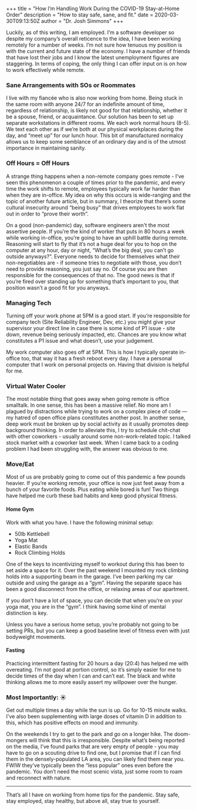 +++
title = "How I’m Handling Work During the COVID-19 Stay-at-Home Order"
description = "How to stay safe, sane, and fit."
date = 2020-03-30T09:13:50Z
author = "Dr. Josh Simmons"
+++

Luckily, as of this writing, I am employed. I’m a software developer so despite my company’s overall reticence to the idea, I have been working remotely for a number of weeks. I’m not sure how tenuous my position is with the current and future state of the economy. I have a number of friends that have lost their jobs and I know the latest unemployment figures are staggering. In terms of coping, the only thing I can offer input on is on how to work effectively while remote.

### Sane Arrangements with SOs or Roommates

I live with my fiancée who is also now working from home. Being stuck in the same room with anyone 24/7 for an indefinite amount of time, regardless of relationship, is likely not good for that relationship, whether it be a spouse, friend, or acquaintance. Our solution has been to set up separate workstations in different rooms. We each work normal hours (8-5). We text each other as if we’re both at our physical workplaces during the day, and “meet up” for our lunch hour. This bit of manufactured normalcy allows us to keep some semblance of an ordinary day and is of the utmost importance in maintaining sanity.

### Off Hours = Off Hours

A strange thing happens when a non-remote company goes remote - I've seen this phenomenon a couple of times prior to the pandemic, and every time the work shifts to remote, employees typically work far harder than when they are in-office. My idea on why this occurs is wide-ranging and the topic of another future article, but in summary, I theorize that there’s some cultural insecurity around “being busy” that drives employees to work flat out in order to “prove their worth”.

On a good (non-pandemic) day, software engineers aren't the most assertive people. If you’re the kind of worker that puts in 80 hours a week while working in-office, you’re going to have an uphill battle during remote. Reasoning will start to fly that it’s not a huge deal for you to hop on the computer at any hour, day or night, “What’s the big deal, you can’t go outside anyways?”. Everyone needs to decide for themselves what their non-negotiables are - if someone tries to negotiate with those, you don’t need to provide reasoning, you just say no. Of course you are then responsible for the consequences of that no. The good news is that if you’re fired over standing up for something that’s important to you, that position wasn’t a good fit for you anyways.

### Managing Tech

Turning off your work phone at 5PM is a good start. If you’re responsible for company tech (Site Reliability Engineer, Dev, etc.) you might give your supervisor your direct line in case there is some kind of P1 issue - site down, revenue being seriously impacted, etc. Chances are you know what constitutes a P1 issue and what doesn’t, use your judgement.

My work computer also goes off at 5PM. This is how I typically operate in-office too, that way it has a fresh reboot every day. I have a personal computer that I work on personal projects on. Having that division is helpful for me.

### Virtual Water Cooler

The most notable thing that goes away when going remote is office smalltalk. In one sense, this has been a massive relief. No more am I plagued by distractions while trying to work on a complex piece of code — my hatred of open office plans constitutes another post. In another sense, deep work must be broken up by social activity as it usually promotes deep background thinking. In order to alleviate this, I try to schedule chit-chat with other coworkers - usually around some non-work-related topic. I talked stock market with a coworker last week. When I came back to a coding problem I had been struggling with, the answer was obvious to me.

### Move/Eat

Most of us are probably going to come out of this pandemic a few pounds heavier. If you’re working remote, your office is now just feet away from a bunch of your favorite foods. Plus eating while bored is fun! Two things have helped me curb these bad habits and keep good physical fitness.

#### Home Gym

Work with what you have. I have the following minimal setup:

- 50lb Kettlebell
- Yoga Mat
- Elastic Bands
- Rock Climbing Holds

One of the keys to incentivizing myself to workout during this has been to set aside a space for it. Over the past weekend I mounted my rock climbing holds into a supporting beam in the garage. I’ve been parking my car outside and using the garage as a “gym”. Having the separate space has been a good disconnect from the office, or relaxing areas of our apartment.

If you don’t have a lot of space, you can decide that when you’re on your yoga mat, you are in the “gym”. I think having some kind of mental distinction is key.

Unless you have a serious home setup, you’re probably not going to be setting PRs, but you can keep a good baseline level of fitness even with just bodyweight movements.

#### Fasting

Practicing intermittent fasting for 20 hours a day (20:4) has helped me with overeating. I’m not good at portion control, so it’s simply easier for me to decide times of the day when I can and can’t eat. The black and white thinking allows me to more easily assert my willpower over the hunger.

### Most Importantly: ☀️

Get out multiple times a day while the sun is up. Go for 10-15 minute walks. I've also been supplementing with large doses of vitamin D in addition to this, which has positive effects on mood and immunity.

On the weekends I try to get to the park and go on a longer hike. The doom-mongers will think that this is irresponsible. Despite what’s being reported on the media, I’ve found parks that are very empty of people - you may have to go on a scouting drive to find one, but I promise that if I can find them in the densely-populated LA area, you can likely find them near you. FWIW they’ve typically been the “less popular” ones even before the pandemic. You don’t need the most scenic vista, just some room to roam and reconnect with nature.

---

That’s all I have on working from home tips for the pandemic. Stay safe, stay employed, stay healthy, but above all, stay true to yourself.
